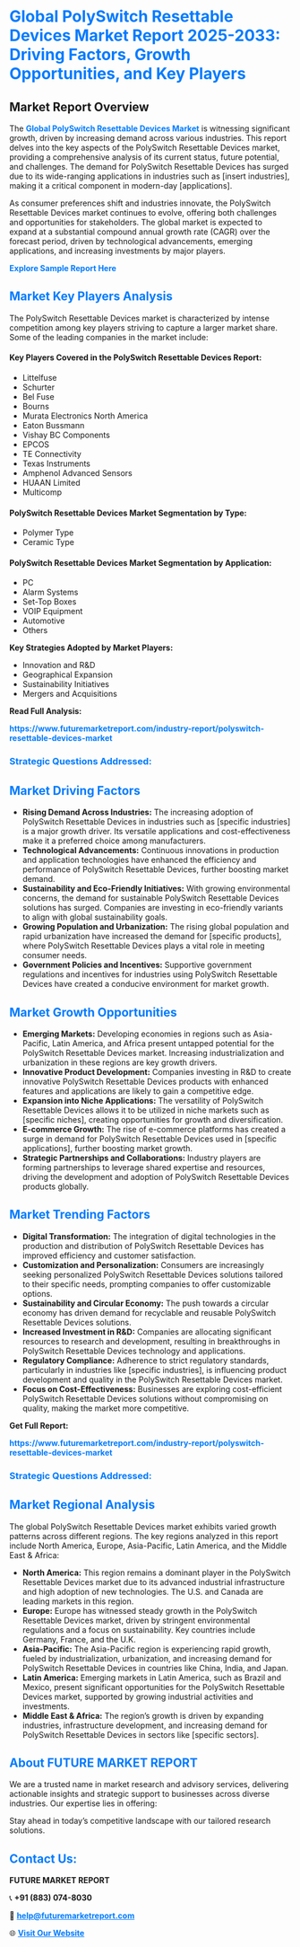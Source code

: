<h1 style="color: #007BFF;">Global PolySwitch Resettable Devices Market Report 2025-2033: Driving Factors, Growth Opportunities, and Key Players</h1>

<section id="overview">
<h2>Market Report Overview</h2>
<p>The <a href="https://www.futuremarketreport.com/industry-report/polyswitch-resettable-devices-market" style="color: #007BFF; text-decoration: none;"><strong>Global PolySwitch Resettable Devices Market</strong></a> is witnessing significant growth, driven by increasing demand across various industries. This report delves into the key aspects of the PolySwitch Resettable Devices market, providing a comprehensive analysis of its current status, future potential, and challenges. The demand for PolySwitch Resettable Devices has surged due to its wide-ranging applications in industries such as [insert industries], making it a critical component in modern-day [applications].</p>
<p>As consumer preferences shift and industries innovate, the PolySwitch Resettable Devices market continues to evolve, offering both challenges and opportunities for stakeholders. The global market is expected to expand at a substantial compound annual growth rate (CAGR) over the forecast period, driven by technological advancements, emerging applications, and increasing investments by major players.</p>
</section>

<section id="overview">
<p><a href="https://www.futuremarketreport.com/request-sample/reportId=81808" style="color: #007BFF; text-decoration: none;"><strong>Explore Sample Report Here</strong></a></p>
</section>

<section id="key-players">
<h2 style="color: #007BFF;">Market Key Players Analysis</h2>
<p>The PolySwitch Resettable Devices market is characterized by intense competition among key players striving to capture a larger market share. Some of the leading companies in the market include:</p>
<h4>Key Players Covered in the PolySwitch Resettable Devices Report:</h4>
<ul><li>Littelfuse</li><li>Schurter</li><li>Bel Fuse</li><li>Bourns</li><li>Murata Electronics North America</li><li>Eaton Bussmann</li><li>Vishay BC Components</li><li>EPCOS</li><li>TE Connectivity</li><li>Texas Instruments</li><li>Amphenol Advanced Sensors</li><li>HUAAN Limited</li><li>Multicomp</li></ul>
<h4>PolySwitch Resettable Devices Market Segmentation by Type:</h4>
<ul><li>Polymer Type</li><li>Ceramic Type</li></ul>

<h4>PolySwitch Resettable Devices Market Segmentation by Application:</h4>
<ul><li>PC</li><li>Alarm Systems</li><li>Set-Top Boxes</li><li>VOIP Equipment</li><li>Automotive</li><li>Others</li></ul>
<p><strong>Key Strategies Adopted by Market Players:</strong></p>
<ul>
<li>Innovation and R&D</li>
<li>Geographical Expansion</li>
<li>Sustainability Initiatives</li>
<li>Mergers and Acquisitions</li>
</ul>
</section>

<section>
<p><strong>Read Full Analysis: </strong></p><a href="https://www.futuremarketreport.com/industry-report/polyswitch-resettable-devices-market" style="color: #007BFF; text-decoration: none;"><strong>https://www.futuremarketreport.com/industry-report/polyswitch-resettable-devices-market</strong></a>
<h3 style="color: #007BFF;">Strategic Questions Addressed:</h3>
</section>

<section id="driving-factors">
<h2 style="color: #007BFF;">Market Driving Factors</h2>
<ul>
<li><strong>Rising Demand Across Industries:</strong> The increasing adoption of PolySwitch Resettable Devices in industries such as [specific industries] is a major growth driver. Its versatile applications and cost-effectiveness make it a preferred choice among manufacturers.</li>
<li><strong>Technological Advancements:</strong> Continuous innovations in production and application technologies have enhanced the efficiency and performance of PolySwitch Resettable Devices, further boosting market demand.</li>
<li><strong>Sustainability and Eco-Friendly Initiatives:</strong> With growing environmental concerns, the demand for sustainable PolySwitch Resettable Devices solutions has surged. Companies are investing in eco-friendly variants to align with global sustainability goals.</li>
<li><strong>Growing Population and Urbanization:</strong> The rising global population and rapid urbanization have increased the demand for [specific products], where PolySwitch Resettable Devices plays a vital role in meeting consumer needs.</li>
<li><strong>Government Policies and Incentives:</strong> Supportive government regulations and incentives for industries using PolySwitch Resettable Devices have created a conducive environment for market growth.</li>
</ul>
</section>

<section id="growth-opportunities">
<h2 style="color: #007BFF;">Market Growth Opportunities</h2>
<ul>
<li><strong>Emerging Markets:</strong> Developing economies in regions such as Asia-Pacific, Latin America, and Africa present untapped potential for the PolySwitch Resettable Devices market. Increasing industrialization and urbanization in these regions are key growth drivers.</li>
<li><strong>Innovative Product Development:</strong> Companies investing in R&D to create innovative PolySwitch Resettable Devices products with enhanced features and applications are likely to gain a competitive edge.</li>
<li><strong>Expansion into Niche Applications:</strong> The versatility of PolySwitch Resettable Devices allows it to be utilized in niche markets such as [specific niches], creating opportunities for growth and diversification.</li>
<li><strong>E-commerce Growth:</strong> The rise of e-commerce platforms has created a surge in demand for PolySwitch Resettable Devices used in [specific applications], further boosting market growth.</li>
<li><strong>Strategic Partnerships and Collaborations:</strong> Industry players are forming partnerships to leverage shared expertise and resources, driving the development and adoption of PolySwitch Resettable Devices products globally.</li>
</ul>
</section>

<section id="trending-factors">
<h2 style="color: #007BFF;">Market Trending Factors</h2>
<ul>
<li><strong>Digital Transformation:</strong> The integration of digital technologies in the production and distribution of PolySwitch Resettable Devices has improved efficiency and customer satisfaction.</li>
<li><strong>Customization and Personalization:</strong> Consumers are increasingly seeking personalized PolySwitch Resettable Devices solutions tailored to their specific needs, prompting companies to offer customizable options.</li>
<li><strong>Sustainability and Circular Economy:</strong> The push towards a circular economy has driven demand for recyclable and reusable PolySwitch Resettable Devices solutions.</li>
<li><strong>Increased Investment in R&D:</strong> Companies are allocating significant resources to research and development, resulting in breakthroughs in PolySwitch Resettable Devices technology and applications.</li>
<li><strong>Regulatory Compliance:</strong> Adherence to strict regulatory standards, particularly in industries like [specific industries], is influencing product development and quality in the PolySwitch Resettable Devices market.</li>
<li><strong>Focus on Cost-Effectiveness:</strong> Businesses are exploring cost-efficient PolySwitch Resettable Devices solutions without compromising on quality, making the market more competitive.</li>
</ul>
</section>

<section>
<p><strong>Get Full Report: </strong></p><a href="https://www.futuremarketreport.com/industry-report/polyswitch-resettable-devices-market" style="color: #007BFF; text-decoration: none;"><strong>https://www.futuremarketreport.com/industry-report/polyswitch-resettable-devices-market</strong></a>
<h3 style="color: #007BFF;">Strategic Questions Addressed:</h3>
</section>


<section id="regional-analysis">
<h2 style="color: #007BFF;">Market Regional Analysis</h2>
<p>The global PolySwitch Resettable Devices market exhibits varied growth patterns across different regions. The key regions analyzed in this report include North America, Europe, Asia-Pacific, Latin America, and the Middle East & Africa:</p>
<ul>
<li><strong>North America:</strong> This region remains a dominant player in the PolySwitch Resettable Devices market due to its advanced industrial infrastructure and high adoption of new technologies. The U.S. and Canada are leading markets in this region.</li>
<li><strong>Europe:</strong> Europe has witnessed steady growth in the PolySwitch Resettable Devices market, driven by stringent environmental regulations and a focus on sustainability. Key countries include Germany, France, and the U.K.</li>
<li><strong>Asia-Pacific:</strong> The Asia-Pacific region is experiencing rapid growth, fueled by industrialization, urbanization, and increasing demand for PolySwitch Resettable Devices in countries like China, India, and Japan.</li>
<li><strong>Latin America:</strong> Emerging markets in Latin America, such as Brazil and Mexico, present significant opportunities for the PolySwitch Resettable Devices market, supported by growing industrial activities and investments.</li>
<li><strong>Middle East & Africa:</strong> The region’s growth is driven by expanding industries, infrastructure development, and increasing demand for PolySwitch Resettable Devices in sectors like [specific sectors].</li>
</ul>
</section>

<footer>
<h2 style="color: #007BFF;">About FUTURE MARKET REPORT</h2>
<p>We are a trusted name in market research and advisory services, delivering actionable insights and strategic support to businesses across diverse industries. Our expertise lies in offering:</p>

<p>Stay ahead in today’s competitive landscape with our tailored research solutions.</p>

<h2 style="color: #007BFF;">Contact Us:</h2>
<p><strong>FUTURE MARKET REPORT</strong></p>
<p>📞 <strong>+91 (883) 074-8030</strong></p>
<p>📧 <strong><a href="mailto:help@futuremarketreport.com" style="color: #007BFF;">help@futuremarketreport.com</a></strong></p>
<p>🌐 <strong><a href="https://www.futuremarketreport.com/" style="color: #007BFF;">Visit Our Website</a></strong></p>
</footer>